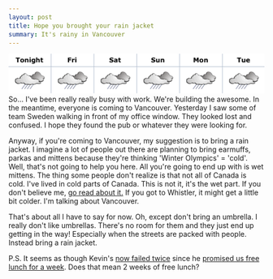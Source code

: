 ```yaml
---
layout: post
title: Hope you brought your rain jacket
summary: It's rainy in Vancouver
---
```


![winter weather = rain](/images/olympic-rain.png)  
So...  I've been really really busy with work.  We're building the awesome.  In the meantime, everyone is coming to Vancouver.  Yesterday I saw some of team Sweden walking in front of my office window.  They looked lost and confused.  I hope they found the pub or whatever they were looking for.

Anyway, if you're coming to Vancouver, my suggestion is to bring a rain jacket.  I imagine a lot of people out there are planning to bring earmuffs, parkas and mittens because they're thinking 'Winter Olympics' = 'cold'.  Well, that's not going to help you here.  All you're going to end up with is wet mittens.  The thing some people don't realize is that not all of Canada is cold.  I've lived in cold parts of Canada.  This is not it, it's the wet part.  If you don't believe me, [go read about it.](http://en.wikipedia.org/wiki/Climate_of_Vancouver#Precipitation)  If you got to Whistler, it might get a little bit colder.  I'm talking about Vancouver.

That's about all I have to say for now.  Oh, except don't bring an umbrella.  I really don't like umbrellas.  There's no room for them and they just end up getting in the way!  Especially when the streets are packed with people.  Instead bring a rain jacket.

P.S. It seems as though Kevin's [now failed twice](/scoreboard) since he [promised us free lunch for a week](http://yinkei.com/2010/01/the-start-of-a-new-year).  Does that mean 2 weeks of free lunch?
